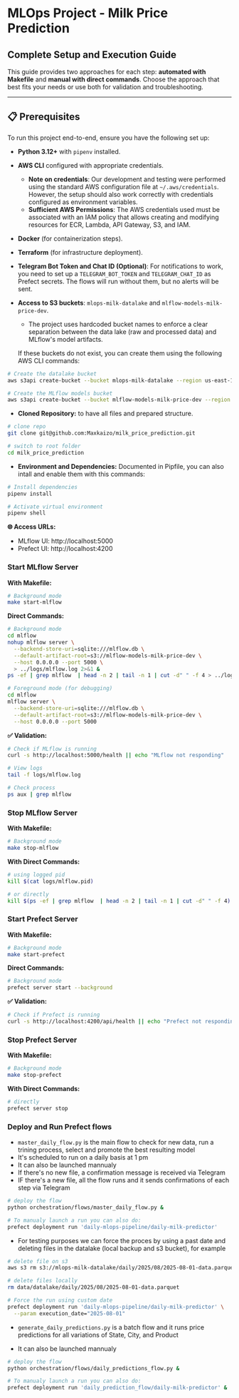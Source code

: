 # MLOps Project - Milk Price Prediction
## Complete Setup and Execution Guide

This guide provides two approaches for each step: **automated with Makefile** and **manual with direct commands**. Choose the approach that best fits your needs or use both for validation and troubleshooting.

---

## 📋 Prerequisites

To run this project end-to-end, ensure you have the following set up:

-   **Python 3.12+** with `pipenv` installed.
-   **AWS CLI** configured with appropriate credentials.
    - **Note on credentials**: Our development and testing were performed using the standard AWS configuration file at `~/.aws/credentials`. However, the setup should also work correctly with credentials configured as environment variables.
    - **Sufficient AWS Permissions**: The AWS credentials used must be associated with an IAM policy that allows creating and modifying resources for ECR, Lambda, API Gateway, S3, and IAM.
-   **Docker** (for containerization steps).
-   **Terraform** (for infrastructure deployment).
-   **Telegram Bot Token and Chat ID (Optional)**: For notifications to work, you need to set up a `TELEGRAM_BOT_TOKEN` and `TELEGRAM_CHAT_ID` as Prefect secrets. The flows will run without them, but no alerts will be sent.
-   **Access to S3 buckets**: `mlops-milk-datalake` and `mlflow-models-milk-price-dev`.
    -   The project uses hardcoded bucket names to enforce a clear separation between the data lake (raw and processed data) and MLflow's model artifacts.

    If these buckets do not exist, you can create them using the following AWS CLI commands:
```bash
# Create the datalake bucket
aws s3api create-bucket --bucket mlops-milk-datalake --region us-east-1

# Create the MLflow models bucket
aws s3api create-bucket --bucket mlflow-models-milk-price-dev --region us-east-1
```
-   **Cloned Repository:** to have all files and prepared structure. 
```bash
# clone repo
git clone git@github.com:Maxkaizo/milk_price_prediction.git

# switch to root folder
cd milk_price_prediction
```
-   **Environment and Dependencies:** Documented in Pipfile, you can also intall and enable them with this commands:
```bash
# Install dependencies
pipenv install

# Activate virtual environment
pipenv shell
```

**🌐 Access URLs:**
- MLflow UI: http://localhost:5000
- Prefect UI: http://localhost:4200


### Start MLflow Server

**With Makefile:**
```bash
# Background mode
make start-mlflow
```

**Direct Commands:**
```bash
# Background mode
cd mlflow
nohup mlflow server \
  --backend-store-uri=sqlite:///mlflow.db \
  --default-artifact-root=s3://mlflow-models-milk-price-dev \
  --host 0.0.0.0 --port 5000 \
  > ../logs/mlflow.log 2>&1 &
ps -ef | grep mlflow  | head -n 2 | tail -n 1 | cut -d" " -f 4 > ../logs/mlflow.pid

# Foreground mode (for debugging)
cd mlflow
mlflow server \
  --backend-store-uri=sqlite:///mlflow.db \
  --default-artifact-root=s3://mlflow-models-milk-price-dev \
  --host 0.0.0.0 --port 5000
```

**✅ Validation:**
```bash
# Check if MLflow is running
curl -s http://localhost:5000/health || echo "MLflow not responding"

# View logs
tail -f logs/mlflow.log

# Check process
ps aux | grep mlflow
```
### Stop MLflow Server

**With Makefile:**
```bash
# Background mode
make stop-mlflow
```

**With Direct Commands:**
```bash
# using logged pid
kill $(cat logs/mlflow.pid)

# or directly
kill $(ps -ef | grep mlflow  | head -n 2 | tail -n 1 | cut -d" " -f 4)
```

### Start Prefect Server

**With Makefile:**
```bash
# Background mode
make start-prefect
```

**Direct Commands:**
```bash
# Background mode
prefect server start --background
```

**✅ Validation:**
```bash
# Check if Prefect is running
curl -s http://localhost:4200/api/health || echo "Prefect not responding"
```

### Stop Prefect Server

**With Makefile:**
```bash
# Background mode
make stop-prefect
```

**With Direct Commands:**
```bash
# directly
prefect server stop
```

### Deploy and Run Prefect flows

- `master_daily_flow.py` is the main flow to check for new data, run a trining process, select and promote the best resulting model
- It's scheduled to run on a daily basis at 1 pm 
- It can also be launched mannualy
- If there's no new file, a confirmation message is received via Telegram
- IF there's a new file, all the flow runs and it sends confirmations of each step via Telegram

```bash
# deploy the flow
python orchestration/flows/master_daily_flow.py &

# To manualy launch a run you can also do:
prefect deployment run 'daily-mlops-pipeline/daily-milk-predictor'
```
- For testing purposes we can force the proces by using a past date and deleting files in the datalake (local backup and s3 bucket), for example

```bash
# delete file on s3
aws s3 rm s3://mlops-milk-datalake/daily/2025/08/2025-08-01-data.parquet

# delete files locally
rm data/datalake/daily/2025/08/2025-08-01-data.parquet

# Force the run using custom date
prefect deployment run 'daily-mlops-pipeline/daily-milk-predictor' \
  --param execution_date="2025-08-01"
```

- `generate_daily_predictions.py` is a batch flow and it runs price predictions for all variations of State, City, and Product

- It can also be launched mannualy


```bash
# deploy the flow
python orchestration/flows/daily_predictions_flow.py &

# To manualy launch a run you can also do:
prefect deployment run 'daily_prediction_flow/daily-milk-predictor' &
```



